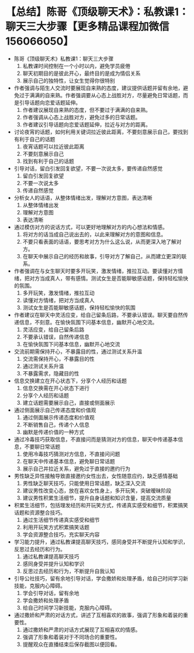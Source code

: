 # 【总结】陈哥《顶级聊天术》：私教课1：聊天三大步骤【更多精品课程加微信156066050】

-   陈哥《顶级聊天术》私教课1：聊天三大步骤
    1.  私教课时间控制在一个小时以内，避免学员疲倦
    2.  聊天初期目的是彼此开心，最终目的是成为情侣关系
    3.  展示自己的独特性，让女生觉得你很特别
-   作者强调与陌生人交流时要展现自来熟的态度，建议提供话题并留有余地，避免过于满满的自来熟。作者强调要从心态上战胜对方，尽量避免日常话题，而是引导话题向恋爱话题延伸。
    1.  作者建议展现自来熟的态度，但不要过于满满的自来熟。
    2.  作者强调从心态上战胜对方，避免过多的日常话题。
    3.  作者建议引导话题向恋爱话题延伸，拉近与对方的距离。
-   讨论夜宵的话题，如何利用关键词拉近彼此距离，不要刻意展示自己，要找到有利于自己的话题
    1.  夜宵话题可以拉近彼此距离
    2.  不要刻意展示自己
    3.  找到有利于自己的话题
-   引导对话，留白引发回复欲望，不要一次说太多，要传递自然感觉
    1.  留白引发回复欲望
    2.  不要一次说太多
    3.  传递自然感觉
-   分析女人的话语，从整体情绪出发，理解对方意图，表达清晰
    1.  从整体情绪出发
    2.  理解对方意图
    3.  表达清晰
-   通过模仿对方的说话方式，可以更好地理解对方的内心想法和情感。
    1.  将对方的话当成自己说出去的，以此来理解对方的意图和信息。
    2.  不要只看表面的话语，要思考对方为什么这么说，从而更深入地了解对方。
    3.  在聊天中展示自己的经历和故事，引导对方了解自己，从而建立更深的联系。
-   作者强调在与女生聊天时要多开玩笑，激发情绪，推拉互动。要读懂对方情绪，把对方当成真人，带有感情。测试女生是否能聊敏感话题，保持轻松愉快的氛围。
    1.  多开玩笑，激发情绪，推拉互动
    2.  读懂对方情绪，把对方当成真人
    3.  测试女生是否能聊敏感话题，保持轻松愉快的氛围
-   作者建议在聊天中灵活应变，给自己留条后路，不要承认错误。聊天要自然传递信息，不刻意。在愉快氛围下问基本信息，幽默开心地交流。
    1.  灵活应变，给自己留条后路
    2.  不要承认错误，自然传递信息
    3.  在愉快氛围下问基本信息，幽默开心地交流
-   交流前期需保持开心，不暴露目的性，通过测试关系升温
    1.  交流需保持开心，不暴露目的性
    2.  通过测试关系升温
    3.  不暴露需求，隐藏目的性
-   信息交换建立在开心状态下，分享个人经历和话题
    1.  信息交换需在开心状态下进行
    2.  分享个人经历和话题
    3.  建立话题需要展示自己，直接或侧面展示
-   通过侧面展示自己传递态度和价值观
    1.  通过侧面展示传递态度和价值观
    2.  不断销售自己，传递个人信息
    3.  幽默是传递价值的一种方式
-   通过冷毒技巧获取信息，不直接问而是猜测对方的信息，聊天中传递基本信息，不要聊日常话题
    1.  使用冷毒技巧猜测对方信息，不直接问问题
    2.  在聊天中传递基本信息，避免聊日常话题
    3.  展示自己并拉近关系，避免过于直接的邀约行为
-   男性缺乏异性接触导致直接邀约女性出去，女性随意应约，缺乏感情基础
    1.  男性缺乏聊天技巧，只能使用日常话题，缺乏深入交流
    2.  建议男性改变心态，放在喜欢女性身上，多开玩笑，突破暧昧阶段
    3.  建议男性积累生活细节，提升自身话题和知识含量，提高交流质量
-   积累生活细节，包括理发经历和开玩笑方式，传递真实感受和细节，积累搞笑话题和资源整合技巧。
    1.  通过生活细节传递真实感受和细节
    2.  利用开玩笑方式积累搞笑话题
    3.  学会资源整合技巧，充实聊天内容
-   学习能力提升，通过私教课提高聊天技巧，感同身受并不断提升认知和学识，反思过去经历和行为。
    1.  通过私教课提高聊天技巧
    2.  感同身受并提升认知和学识
    3.  反思过去经历和行为，不断提升自我认知
-   引导公社技巧，留有余地引导对话，学会撒娇和处理矛盾，给自己时间学习新技能，克服内心障碍。
    1.  学会引导对话，留有余地
    2.  学会撒娇和处理矛盾
    3.  给自己时间学习新技能，克服内心障碍。
-   通过撒娇和严肃的对话方式，讲述了互相喜欢的故事，强调了形象和着装的重要性。
    1.  通过撒娇和严肃的对话方式展现了互相喜欢的情感。
    2.  强调了形象和着装对于不同场合的重要性。
    3.  提醒观众在直播结束后保存截图以便回看。